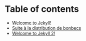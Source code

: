 # Table of contents

* [Welcome to Jekyll!](README.md)
* [Suite à la distribution de bonbecs](2021-11-29-suite-a-la-distribution-de-bonbecs.md)
* [Welcome to Jekyll 2!](welcome-to-jekyll-2.md)
